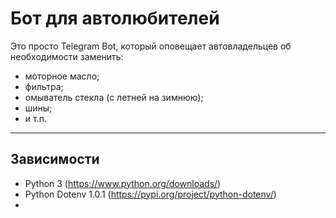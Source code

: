 # Бот для автолюбителей
Это просто Telegram Bot, который оповещает автовладельцев об необходимости заменить:
- моторное масло;
- фильтра;
- омыватель стекла (с летней на зимнюю);
- шины;
- и т.п.
---
## Зависимости
- Python 3 (https://www.python.org/downloads/)
- Python Dotenv 1.0.1 (https://pypi.org/project/python-dotenv/)
- 
